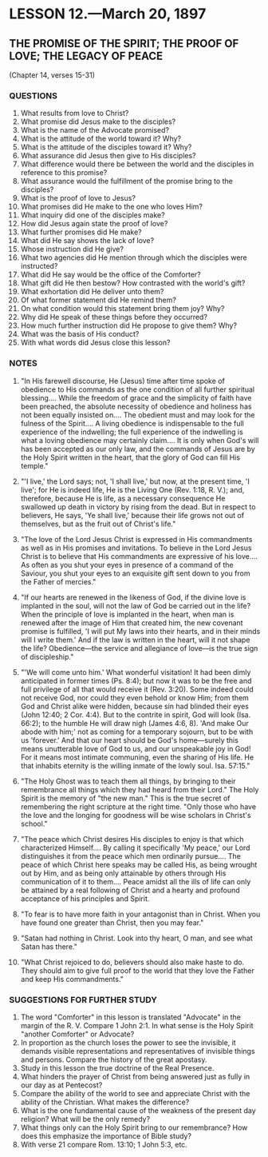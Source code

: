 # LESSON 12.—March 20, 1897

## THE PROMISE OF THE SPIRIT; THE PROOF OF LOVE; THE LEGACY OF PEACE

(Chapter 14, verses 15-31)

### QUESTIONS

1. What results from love to Christ?
2. What promise did Jesus make to the disciples?
3. What is the name of the Advocate promised?
4. What is the attitude of the world toward it? Why?
5. What is the attitude of the disciples toward it? Why?
6. What assurance did Jesus then give to His disciples?
7. What difference would there be between the world and the disciples in reference to this promise?
8. What assurance would the fulfillment of the promise bring to the disciples?
9. What is the proof of love to Jesus?
10. What promises did He make to the one who loves Him?
11. What inquiry did one of the disciples make?
12. How did Jesus again state the proof of love?
13. What further promises did He make?
14. What did He say shows the lack of love?
15. Whose instruction did He give?
16. What two agencies did He mention through which the disciples were instructed?
17. What did He say would be the office of the Comforter?
18. What gift did He then bestow? How contrasted with the world's gift?
19. What exhortation did He deliver unto them?
20. Of what former statement did He remind them?
21. On what condition would this statement bring them joy? Why?
22. Why did He speak of these things before they occurred?
23. How much further instruction did He propose to give them? Why?
24. What was the basis of His conduct?
25. With what words did Jesus close this lesson?

### NOTES

1. "In His farewell discourse, He (Jesus) time after time spoke of obedience to His commands as the one condition of all further spiritual blessing.... While the freedom of grace and the simplicity of faith have been preached, the absolute necessity of obedience and holiness has not been equally insisted on.... The obedient must and may look for the fulness of the Spirit.... A living obedience is indispensable to the full experience of the indwelling; the full experience of the indwelling is what a loving obedience may certainly claim.... It is only when God's will has been accepted as our only law, and the commands of Jesus are by the Holy Spirit written in the heart, that the glory of God can fill His temple."

2. "'I live,' the Lord says; not, 'I shall live,' but now, at the present time, 'I live'; for He is indeed life, He is the Living One (Rev. 1:18, R. V.); and, therefore, because He is life, as a necessary consequence He swallowed up death in victory by rising from the dead. But in respect to believers, He says, 'Ye shall live,' because their life grows not out of themselves, but as the fruit out of Christ's life."

3. "The love of the Lord Jesus Christ is expressed in His commandments as well as in His promises and invitations. To believe in the Lord Jesus Christ is to believe that His commandments are expressive of his love.... As often as you shut your eyes in presence of a command of the Saviour, you shut your eyes to an exquisite gift sent down to you from the Father of mercies."

4. "If our hearts are renewed in the likeness of God, if the divine love is implanted in the soul, will not the law of God be carried out in the life? When the principle of love is implanted in the heart, when man is renewed after the image of Him that created him, the new covenant promise is fulfilled, 'I will put My laws into their hearts, and in their minds will I write them.' And if the law is written in the heart, will it not shape the life? Obedience—the service and allegiance of love—is the true sign of discipleship."

5. "'We will come unto him.' What wonderful visitation! It had been dimly anticipated in former times (Ps. 8:4); but now it was to be the free and full privilege of all that would receive it (Rev. 3:20). Some indeed could not receive God, nor could they even behold or know Him; from them God and Christ alike were hidden, because sin had blinded their eyes (John 12:40; 2 Cor. 4:4). But to the contrite in spirit, God will look (Isa. 66:2); to the humble He will draw nigh (James 4:6, 8). 'And make Our abode with him;' not as coming for a temporary sojourn, but to be with us 'forever.' And that our heart should be God's home—surely this means unutterable love of God to us, and our unspeakable joy in God! For it means most intimate communing, even the sharing of His life. He that inhabits eternity is the willing inmate of the lowly soul. Isa. 57:15."

6. "The Holy Ghost was to teach them all things, by bringing to their remembrance all things which they had heard from their Lord." The Holy Spirit is the memory of "the new man." This is the true secret of remembering the right scripture at the right time. "Only those who have the love and the longing for goodness will be wise scholars in Christ's school."

7. "The peace which Christ desires His disciples to enjoy is that which characterized Himself.... By calling it specifically 'My peace,' our Lord distinguishes it from the peace which men ordinarily pursue.... The peace of which Christ here speaks may be called His, as being wrought out by Him, and as being only attainable by others through His communication of it to them.... Peace amidst all the ills of life can only be attained by a real following of Christ and a hearty and profound acceptance of his principles and Spirit.

8. "To fear is to have more faith in your antagonist than in Christ. When you have found one greater than Christ, then you may fear."

9. "Satan had nothing in Christ. Look into thy heart, O man, and see what Satan has there."

10. "What Christ rejoiced to do, believers should also make haste to do. They should aim to give full proof to the world that they love the Father and keep His commandments."

### SUGGESTIONS FOR FURTHER STUDY

1. The word "Comforter" in this lesson is translated "Advocate" in the margin of the R. V. Compare 1 John 2:1. In what sense is the Holy Spirit "another Comforter" or Advocate?
2. In proportion as the church loses the power to see the invisible, it demands visible representations and representatives of invisible things and persons. Compare the history of the great apostasy.
3. Study in this lesson the true doctrine of the Real Presence.
4. What hinders the prayer of Christ from being answered just as fully in our day as at Pentecost?
5. Compare the ability of the world to see and appreciate Christ with the ability of the Christian. What makes the difference?
6. What is the one fundamental cause of the weakness of the present day religion? What will be the only remedy?
7. What things only can the Holy Spirit bring to our remembrance? How does this emphasize the importance of Bible study?
8. With verse 21 compare Rom. 13:10; 1 John 5:3, etc.
